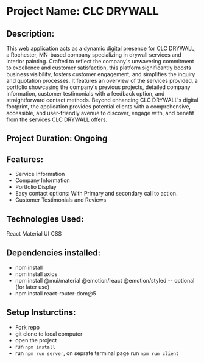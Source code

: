 # Project Name: CLC DRYWALL 

## Description:
This web application acts as a dynamic digital presence for CLC DRYWALL, a Rochester, MN-based company specializing in drywall services and interior painting. Crafted to reflect the company's unwavering commitment to excellence and customer satisfaction, this platform significantly boosts business visibility, fosters customer engagement, and simplifies the inquiry and quotation processes. It features an overview of the services provided, a portfolio showcasing the company's previous projects, detailed company information, customer testimonials with a feedback option, and straightforward contact methods. Beyond enhancing CLC DRYWALL's digital footprint, the application provides potential clients with a comprehensive, accessible, and user-friendly avenue to discover, engage with, and benefit from the services CLC DRYWALL offers.

## Project Duration: Ongoing


## Features:
- Service Information 
- Company Information 
- Portfolio Display 
- Easy contact options: With Primary and secondary call to action. 
- Customer Testimonials and Reviews 


## Technologies Used: 
React
Material UI 
CSS

## Dependencies installed: 
- npm install 
- npm install axios 
- npm install @mui/material @emotion/react @emotion/styled   -- optional (for later use)
- npm install react-router-dom@5


## Setup Insturctins: 
- Fork repo 
- git clone to local computer
- open the project 
- run `npm install` 
- run `npm run server`, on seprate terminal page run `npm run client`